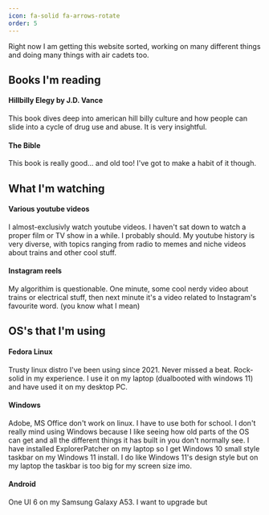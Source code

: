 ```yaml
---
icon: fa-solid fa-arrows-rotate
order: 5
---
```


Right now I am getting this website sorted, working on many different things and doing many things with air cadets too.

## Books I'm reading
#### Hillbilly Elegy by J.D. Vance
This book dives deep into american hill billy culture and how people can slide into a cycle of drug use and abuse. It is very insightful.

#### The Bible
This book is really good... and old too! I've got to make a habit of it though.

## What I'm watching
#### Various youtube videos
I almost-exclusivly watch youtube videos. I haven't sat down to watch a proper film or TV show in a while. I probably should. My youtube history is very diverse, with topics ranging from radio to memes and niche videos about trains and other cool stuff.

#### Instagram reels
My algorithim is questionable. One minute, some cool nerdy video about trains or electrical stuff, then next minute it's a video related to Instagram's favourite word. (you know what I mean)

## OS's that I'm using
#### Fedora Linux
Trusty linux distro I've been using since 2021. Never missed a beat. Rock-solid in my experience.
I use it on my laptop (dualbooted with windows 11) and have used it on my desktop PC.

#### Windows
Adobe, MS Office don't work on linux. I have to use both for school. I don't really mind using Windows because I like seeing how old parts of the OS can get and all the different things it has built in you don't normally see. I have installed ExplorerPatcher on my laptop so I get Windows 10 small style taskbar on my Windows 11 install. I do like Windows 11's design style but on my laptop the taskbar is too big for my screen size imo.

#### Android
One UI 6 on my Samsung Galaxy A53. I want to upgrade but $$$$